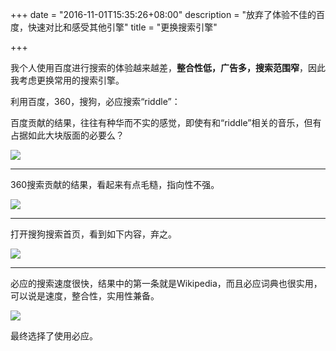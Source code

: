 +++
date = "2016-11-01T15:35:26+08:00"
description = "放弃了体验不佳的百度，快速对比和感受其他引擎"
title = "更换搜索引擎"

+++

我个人使用百度进行搜索的体验越来越差，**整合性低，广告多，搜索范围窄**，因此我考虑更换常用的搜索引擎。

利用百度，360，搜狗，必应搜索“riddle”：

百度贡献的结果，往往有种华而不实的感觉，即使有和“riddle”相关的音乐，但有占据如此大块版面的必要么？

![](http://o7o0hlenq.bkt.clouddn.com/%E5%B1%8F%E5%B9%95%E5%BF%AB%E7%85%A7%202016-11-03%20%E4%B8%8B%E5%8D%884.31.53.png)

---

360搜索贡献的结果，看起来有点毛糙，指向性不强。

![](http://o7o0hlenq.bkt.clouddn.com/%E5%B1%8F%E5%B9%95%E5%BF%AB%E7%85%A7%202016-11-03%20%E4%B8%8B%E5%8D%884.36.31.png)

---

打开搜狗搜索首页，看到如下内容，弃之。

![](http://o7o0hlenq.bkt.clouddn.com/%E5%B1%8F%E5%B9%95%E5%BF%AB%E7%85%A7%202016-11-03%20%E4%B8%8B%E5%8D%884.35.06.png)

---

必应的搜索速度很快，结果中的第一条就是Wikipedia，而且必应词典也很实用，可以说是速度，整合性，实用性兼备。

![](http://o7o0hlenq.bkt.clouddn.com/%E5%B1%8F%E5%B9%95%E5%BF%AB%E7%85%A7%202016-11-05%20%E4%B8%8B%E5%8D%881.23.16.png)

最终选择了使用必应。



